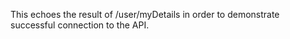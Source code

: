 
This echoes the result of /user/myDetails in order to demonstrate successful connection to the API.
